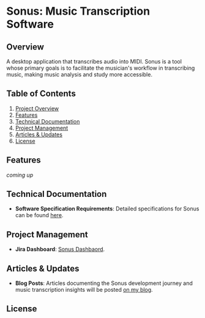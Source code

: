 # Sonus: Music Transcription Software

## Overview
A desktop application that transcribes audio into MIDI. Sonus is a tool whose primary goals is to facilitate the musician's workflow in transcribing music, making music analysis and study more accessible.

## Table of Contents
1. [Project Overview](#overview)
2. [Features](#features)
4. [Technical Documentation](#technical-documentation)
5. [Project Management](#project-management)
6. [Articles & Updates](#articles--updates)
8. [License](#license)

## Features
_coming up_

## Technical Documentation

- **Software Specification Requirements**: Detailed specifications for Sonus can be found [here]().
  

## Project Management

- **Jira Dashboard**: [Sonus Dashbaord]().

## Articles & Updates

- **Blog Posts**: Articles documenting the Sonus development journey and music transcription insights will be posted [on my blog]().

## License
